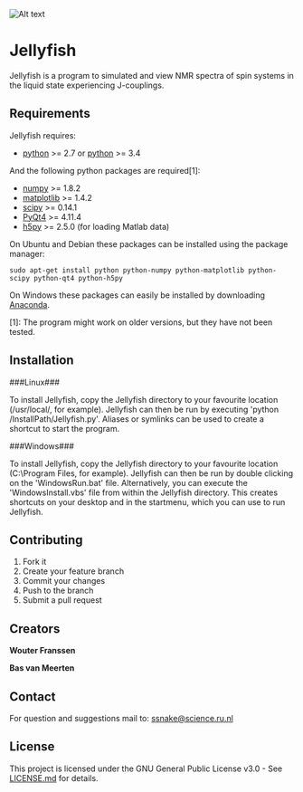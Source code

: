 ![Alt text](src/logo.gif?raw=true)

Jellyfish
======

Jellyfish is a program to simulated and view NMR spectra of spin systems in the liquid state experiencing J-couplings.

Requirements
------------

Jellyfish requires:
- [python](http://python.org/download/) >= 2.7 or [python](http://python.org/download/) >= 3.4

And the following python packages are required[1]:
- [numpy](http://sourceforge.net/projects/numpy/files/NumPy/) >= 1.8.2
- [matplotlib](http://matplotlib.org/) >= 1.4.2
- [scipy](http://sourceforge.net/projects/scipy/files/scipy/) >= 0.14.1
- [PyQt4](http://www.riverbankcomputing.com/software/pyqt/download) >= 4.11.4
- [h5py](http://www.h5py.org/) >= 2.5.0 (for loading Matlab data)

On Ubuntu and Debian these packages can be installed using the package manager:
```
sudo apt-get install python python-numpy python-matplotlib python-scipy python-qt4 python-h5py
```

On Windows these packages can easily be installed by downloading [Anaconda](http://continuum.io/downloads).

[1]: The program might work on older versions, but they have not been tested.

Installation
------------

###Linux###

To install Jellyfish, copy the Jellyfish directory to your favourite location (/usr/local/, for example).
Jellyfish can then be run by executing 'python /InstallPath/Jellyfish.py'.
Aliases or symlinks can be used to create a shortcut to start the program.

###Windows###

To install Jellyfish, copy the Jellyfish directory to your favourite location (C:\Program Files\, for example).
Jellyfish can then be run by double clicking on the 'WindowsRun.bat' file.
Alternatively, you can execute the 'WindowsInstall.vbs' file from within the Jellyfish directory.
This creates shortcuts on your desktop and in the startmenu, which you can use to run Jellyfish.

Contributing
------------

1. Fork it
2. Create your feature branch
3. Commit your changes
4. Push to the branch
5. Submit a pull request

Creators
--------

**Wouter Franssen**

**Bas van Meerten**


Contact
-------
For question and suggestions mail to: ssnake@science.ru.nl

License
-------

This project is licensed under the GNU General Public License v3.0 - See [LICENSE.md](LICENSE.md) for details.

